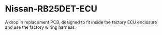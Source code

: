 Nissan-RB25DET-ECU
==================

A drop in replacement PCB, designed to fit inside the factory ECU enclosure and use the factory wiring harness.
